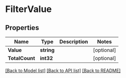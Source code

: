 # FilterValue

## Properties
Name | Type | Description | Notes
------------ | ------------- | ------------- | -------------
**Value** | **string** |  | [optional] 
**TotalCount** | **int32** |  | [optional] 

[[Back to Model list]](../README.md#documentation-for-models) [[Back to API list]](../README.md#documentation-for-api-endpoints) [[Back to README]](../README.md)


